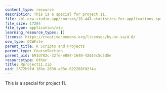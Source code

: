 ```yaml
---
content_type: resource
description: This is a special for project 11.
file: /ol-ocw-studio-app/courses/18-443-statistics-for-applications-spring-2015/2372b9fd169e2896a03e622268f02f4a_Rproject11.zip
file_size: 17284
file_type: application/zip
learning_resource_types: []
license: https://creativecommons.org/licenses/by-nc-sa/4.0/
ocw_type: OCWFile
parent_title: R Scripts and Projects
parent_type: CourseSection
parent_uid: b91d782c-32fe-e884-1640-42d14c5c5d5e
resourcetype: Other
title: Rproject11.zip
uid: 2372b9fd-169e-2896-a03e-622268f02f4a
---
```

This is a special for project 11.